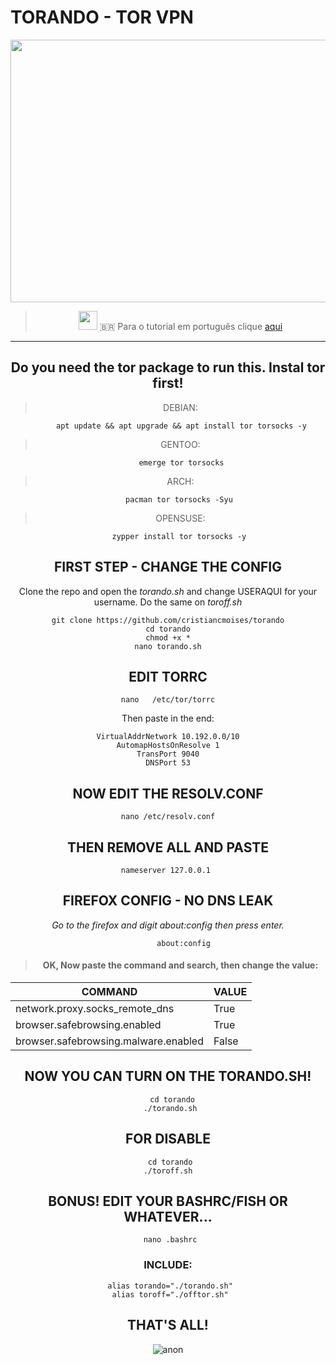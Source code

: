 # TORANDO - TOR VPN
<p align="center"> 
<img src="https://github.com/cristiancmoises/torando/assets/86272521/045451b7-545a-4798-9df8-980b122b829d"  width="640"  height="420" />
<center/>
<p/>
         
> <img src="https://github.com/cristiancmoises/torando/assets/86272521/241a6f7f-ba74-4e8d-95f7-9b783ee824fd"  width="30"  height="30" /> 🇧🇷 Para o tutorial em português clique [aqui](https://github.com/cristiancmoises/torando/blob/main/LEIA-ME.md)
_____________________________________________
## Do you need the tor package to run this. Instal tor first!
> DEBIAN:
              
          apt update && apt upgrade && apt install tor torsocks -y
> GENTOO: 
       
          emerge tor torsocks

> ARCH: 
          
         pacman tor torsocks -Syu

> OPENSUSE: 
          
         zypper install tor torsocks -y

## FIRST STEP - CHANGE THE CONFIG
Clone the repo and open the _torando.sh_ and change USERAQUI for your username.
Do the same on _toroff.sh_

    git clone https://github.com/cristiancmoises/torando
    cd torando
    chmod +x *
    nano torando.sh
    
## EDIT TORRC

    nano   /etc/tor/torrc

Then paste in the end:

    VirtualAddrNetwork 10.192.0.0/10
    AutomapHostsOnResolve 1
    TransPort 9040
    DNSPort 53

## NOW EDIT THE RESOLV.CONF

    nano /etc/resolv.conf
## THEN REMOVE ALL AND PASTE
    nameserver 127.0.0.1 
    
## FIREFOX CONFIG - NO DNS LEAK
_Go to the firefox and digit *about:config* then press enter._
                
           about:config

> #### OK, Now paste the command and search, then change the value:
|    COMMAND             |     VALUE                        |
|------------------------|----------------------------------|
|network.proxy.socks_remote_dns |  True                     |
|browser.safebrowsing.enabled |    True                     |
|browser.safebrowsing.malware.enabled |   False             |

## NOW YOU CAN TURN ON THE TORANDO.SH!
      cd torando
     ./torando.sh
## FOR DISABLE
     cd torando
    ./toroff.sh

## BONUS! EDIT YOUR BASHRC/FISH OR WHATEVER... 
     nano .bashrc
### INCLUDE:
     alias torando="./torando.sh"
     alias toroff="./offtor.sh"

    
## THAT'S ALL! 
![anon](https://github.com/cristiancmoises/torando/assets/86272521/9df06b1d-cff7-4c02-a6fb-c7add5ef27e3)


